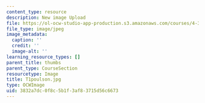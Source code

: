 ```yaml
---
content_type: resource
description: New image Upload
file: https://ol-ocw-studio-app-production.s3.amazonaws.com/courses/4-301-introduction-to-the-visual-arts-spring-2007/3832a7dc0f8c5b1f3af83715d56c6673_T1poulson.jpg
file_type: image/jpeg
image_metadata:
  caption: ''
  credit: ''
  image-alt: ''
learning_resource_types: []
parent_title: thumbs
parent_type: CourseSection
resourcetype: Image
title: T1poulson.jpg
type: OCWImage
uid: 3832a7dc-0f8c-5b1f-3af8-3715d56c6673
---
```

